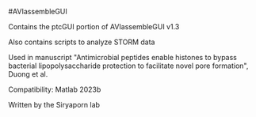 #AVIassembleGUI

Contains the ptcGUI portion of AVIassembleGUI v1.3

Also contains scripts to analyze STORM data

Used in manuscript "Antimicrobial peptides enable histones to bypass bacterial lipopolysaccharide protection to facilitate novel pore formation", Duong et al.

Compatibility: Matlab 2023b

Written by the Siryaporn lab
